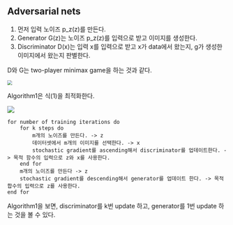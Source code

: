 ## Adversarial nets

1. 먼저 입력 노이즈 p_z(z)를 만든다.
2. Generator G(z)는 노이즈 p_z(z)를 입력으로 받고 이미지를 생성한다.  
3. Discriminator D(x)는 입력 x를 입력으로 받고 x가 data에서 왔는지, g가 생성한 이미지에서 왔는지 판별한다.

D와 G는 two-player minimax game을 하는 것과 같다.

<img src="C:\Users\jiinkim\Desktop\DL-with-codes\image_generation\GAN\loss_function.PNG" style="zoom:70%;" />

Algorithm1은 식(1)을 최적화한다.

![](C:\Users\jiinkim\Desktop\DL-with-codes\image_generation\GAN\algorithm1.PNG)

 

```
for number of training iterations do
    for k steps do
        m개의 노이즈를 만든다. -> z
        데이터셋에서 m개의 이미지를 선택한다. -> x
        stochastic gradient를 ascending해서 discriminator를 업데이트한다. -> 목적 함수의 입력으로 z와 x를 사용한다.
    end for
    m개의 노이즈를 만든다 -> z
    stochastic gradient를 descending해서 generator를 업데이트 한다. -> 목적 합수의 입력으로 z를 사용한다.
end for
```

Algorithm1을 보면, discriminator를 k번 update 하고, generator를 1번 update 하는 것을 볼 수 있다.

